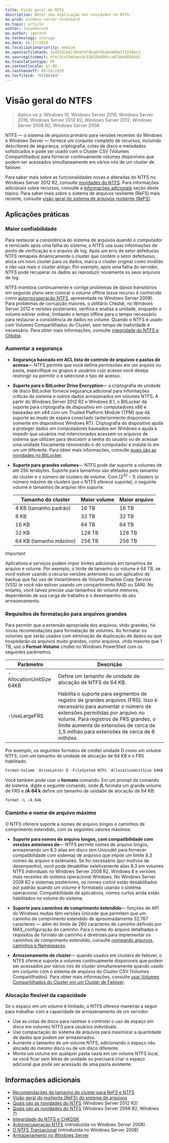 ```yaml
---
title: Visão geral do NTFS
description: Obter uma explicação das novidades no NTFS.
ms.prod: windows-server-threshold
ms.topic: article
author: JasonGerend
ms.author: jgerend
ms.technology: storage
ms.date: 06/17/2019
ms.localizationpriority: medium
ms.openlocfilehash: 2e45fd1eb13044fdf0ba0f66a6e909a3f2d39bc3
ms.sourcegitcommit: 6fec3ca19ddaecbc936320d98cca0736dd8505d1
ms.translationtype: MT
ms.contentlocale: pt-BR
ms.lasthandoff: 06/18/2019
ms.locfileid: "67196164"
---
```

# <a name="ntfs-overview"></a>Visão geral do NTFS

>Aplica-se a: Windows 10, Windows Server 2019, Windows Server 2016, Windows Server 2012 R2, Windows Server 2012, Windows Server 2008 R2, Windows Server 2008

NTFS — o sistema de arquivos primário para versões recentes do Windows e Windows Server — fornece um conjunto completo de recursos, incluindo descritores de segurança, criptografia, cotas de disco e metadados sofisticados e pode ser usado com o Cluster CSV (Volumes Compartilhados) para fornecer continuamente volumes disponíveis que podem ser acessados simultaneamente em vários nós de um cluster de failover.

Para saber mais sobre as funcionalidades novas e alteradas do NTFS no Windows Server 2012 R2, consulte [novidades do NTFS](https://docs.microsoft.com/previous-versions/windows/it-pro/windows-server-2012-r2-and-2012/dn466520(v%3dws.11)). Para informações adicionais sobre recursos, consulte a [informações adicionais](#additional-information) seção deste tópico. Para saber mais sobre o sistema de arquivos resiliente (ReFS) mais recente, consulte [visão geral do sistema de arquivos resiliente (ReFS)](../refs/refs-overview.md).

## <a name="practical-applications"></a>Aplicações práticas

### <a name="increased-reliability"></a>Maior confiabilidade

Para restaurar a consistência do sistema de arquivos quando o computador é reiniciado após uma falha do sistema, o NTFS usa suas informações de ponto de verificação e o arquivo de log. Após um erro de setor defeituoso NTFS remapeia dinamicamente o cluster que contém o setor defeituoso, aloca um novo cluster para os dados, marca o cluster original como inválido e não usa mais o cluster antigo. Por exemplo, após uma falha do servidor, NTFS pode recuperar os dados ao reproduzir novamente os seus arquivos de log.

NTFS monitora continuamente e corrige problemas de danos transitórios em segundo plano sem colocar o volume offline (esse recurso é conhecido como [autorrecuperação NTFS](https://docs.microsoft.com/previous-versions/windows/it-pro/windows-server-2008-R2-and-2008/cc771388(v=ws.10)), apresentada no Windows Server 2008). Para problemas de corrupção maiores, o utilitário Chkdsk, no Windows Server 2012 e versões posteriores, verifica e analisa a unidade, enquanto o volume estiver online, limitando o tempo offline para o tempo necessário para restaurar a consistência de dados no volume. Quando o NTFS é usado com Volumes Compartilhados do Cluster, sem tempo de inatividade é necessário. Para obter mais informações, consulte [integridade do NTFS e Chkdsk](https://docs.microsoft.com/previous-versions/windows/it-pro/windows-server-2012-r2-and-2012/hh831536(v%3dws.11)).

### <a name="increased-security"></a>Aumentar a segurança

- **Segurança baseada em ACL lista de controle de arquivos e pastas de acesso**— NTFS permite que você defina permissões em um arquivo ou pasta, especifique os grupos e usuários cujo acesso você deseja restringir ou permitir o e selecione o tipo de acesso.

- **Suporte para o BitLocker Drive Encryption**— a criptografia de unidade de disco BitLocker fornece segurança adicional para informações críticas do sistema e outros dados armazenados em volumes NTFS. A partir do Windows Server 2012 R2 e Windows 8.1, o BitLocker dá suporte para criptografia de dispositivo em computadores x86 e baseadas em x64 com um Trusted Platform Module (TPM) que dá suporte ao modo de espera conectado (anteriormente disponíveis somente em dispositivos Windows RT). Criptografia do dispositivo ajuda a proteger dados em computadores baseados em Windows e ajuda a impedir que usuários mal-intencionados acessem os arquivos de sistema que utilizam para descobrir a senha do usuário ou de acessar uma unidade fisicamente removendo-o do computador e instalá-lo em um um diferente. Para obter mais informações, consulte [quais são as novidades no BitLocker](https://docs.microsoft.com/previous-versions/windows/it-pro/windows-server-2012-r2-and-2012/dn306081(v%3dws.11)).

- **Suporte para grandes volumes**— NTFS pode dar suporte a volumes de até 256 terabytes. Suporte para tamanhos são afetados pelo tamanho do cluster e o número de clusters de volume. Com (2<sup>32</sup> – 1) clusters (o número máximo de clusters que o NTFS oferece suporte), o seguinte volume e tamanhos de arquivo têm suporte.

  |Tamanho do cluster|Maior volume|Maior arquivo|
  |---|---|---|
  |4 KB (tamanho padrão)|16 TB|16 TB|
  |8 KB|32 TB|32 TB|
  |16 KB|64 TB|64 TB|
  |32 KB|128 TB|128 TB|
  |64 KB (tamanho máximo)|256 TB|256 TB|

>[!IMPORTANT]
>Aplicativos e serviços podem impor limites adicionais em tamanhos de arquivo e volume. Por exemplo, o limite de tamanho do volume é 64 TB, se você estiver usando o recurso versões anteriores ou um aplicativo de backup que faz uso de instantâneos de Volume Shadow Copy Service (VSS) (e você não estiver usando um compartimento RAID ou SAN). No entanto, você talvez precise usar tamanhos de volume menores, dependendo de sua carga de trabalho e o desempenho de seu armazenamento.

### <a name="formatting-requirements-for-large-files"></a>Requisitos de formatação para arquivos grandes

Para permitir que a extensão apropriada dos arquivos. vhdx grandes, há novas recomendações para formatação de volumes. Ao formatar os volumes que serão usados com eliminação de duplicação de dados ou que hospedarão os arquivos muito grandes, como arquivos. vhdx maiores que 1 TB, use o **Format-Volume** cmdlet no Windows PowerShell com os seguintes parâmetros.

|Parâmetro|Descrição|
|---|---|
|-AllocationUnitSize 64KB|Define um tamanho de unidade de alocação de NTFS de 64 KB.|
|-UseLargeFRS|Habilita o suporte para segmentos de registro de grandes arquivos (FRS). Isso é necessário para aumentar o número de extensões permitidas por arquivo no volume. Para registros de FRS grandes, o limite aumenta de extensões de cerca de 1,5 milhão para extensões de cerca de 6 milhões.|

Por exemplo, os seguintes formatos de cmdlet unidade D como um volume NTFS, com um tamanho de unidade de alocação de 64 KB e o FRS habilitado.

```PowerShell
Format-Volume -DriveLetter D -FileSystem NTFS -AllocationUnitSize 64KB -UseLargeFRS
```

Você também pode usar o **formato** comando. Em um prompt de comando do sistema, digite o seguinte comando, onde **/L** formata um grande volume de FRS e **/A:64 k** define um tamanho de unidade de alocação de 64 KB:

```PowerShell
format /L /A:64k
```

### <a name="maximum-file-name-and-path"></a>Caminho e nome de arquivo máximo

O NTFS oferece suporte a nomes de arquivo longos e caminhos de comprimento estendido, com os seguintes valores máximos:

- **Suporte para nomes de arquivo longos, com compatibilidade com versões anteriores de**— NTFS permite nomes de arquivo longos, armazenando um 8.3 alias em disco (em Unicode) para fornecer compatibilidade com sistemas de arquivos que impõe um limite 8.3 nomes de arquivo e extensões. Se for necessário (por motivos de desempenho), você pode desabilitar seletivamente alias 8.3 em volumes NTFS individuais no Windows Server 2008 R2, Windows 8 e versões mais recentes do sistema operacional Windows.
  No Windows Server 2008 R2 e sistemas posteriores, os nomes curtos estão desabilitados por padrão quando um volume é formatado usando o sistema operacional. Compatibilidade de aplicativos, nomes curtos ainda estão habilitados no volume do sistema.

- **Suporte para caminhos de comprimento estendido**— funções de API do Windows muitas têm versões Unicode que permitem que um caminho de comprimento estendido de aproximadamente 32.767 caracteres — além do limite de 260 caracteres de caminho definido por MAX\_configuração do caminho. Para o nome do arquivo detalhadas e requisitos de formato de caminho e diretrizes para implementar os caminhos de comprimento estendido, consulte [nomeando arquivos, caminhos e Namespaces](https://msdn.microsoft.com/library/windows/desktop/aa365247).

- **Armazenamento de cluster**— quando usados em clusters de failover, o NTFS oferece suporte a volumes continuamente disponíveis que podem ser acessados por vários nós de cluster simultaneamente quando usado em conjunto com o sistema de arquivos do Cluster CSV (Volumes Compartilhados). Para obter mais informações, consulte [usar Volumes Compartilhados do Cluster em um Cluster de Failover](../../failover-clustering/failover-cluster-csvs.md).

### <a name="flexible-allocation-of-capacity"></a>Alocação flexível da capacidade

Se o espaço em um volume é limitado, o NTFS oferece maneiras a seguir para trabalhar com a capacidade de armazenamento de um servidor:

- Use as cotas de disco para rastrear e controlar o uso de espaço em disco em volumes NTFS para usuários individuais.
- Use compactação do sistema de arquivos para maximizar a quantidade de dados que podem ser armazenados.
- Aumente o tamanho de um volume NTFS, adicionando o espaço não alocado do mesmo disco ou de um disco diferente.
- Monte um volume em qualquer pasta vazia em um volume NTFS local, se você ficar sem letras de unidade ou precisará criar o espaço adicional que pode ser acessado de uma pasta existente.

## <a name="additional-information"></a>Informações adicionais

- [Recomendações de tamanho de cluster para ReFS e NTFS](https://techcommunity.microsoft.com/t5/Storage-at-Microsoft/Cluster-size-recommendations-for-ReFS-and-NTFS/ba-p/425960)
- [Visão geral do resiliente (ReFS) do sistema de arquivos](../refs/refs-overview.md)
- [Quais são as novidades do NTFS](https://docs.microsoft.com/previous-versions/windows/it-pro/windows-server-2012-r2-and-2012/dn466520(v%3dws.11)) (Windows Server 2012 R2)
- [Quais são as novidades do NTFS](https://docs.microsoft.com/previous-versions/windows/it-pro/windows-server-2008-R2-and-2008/ff383236(v=ws.10)) (Windows Server 2008 R2, Windows 7)
- [Integridade do NTFS e CHKDSK](https://docs.microsoft.com/previous-versions/windows/it-pro/windows-server-2012-r2-and-2012/hh831536(v%3dws.11))
- [Autorrecuperação NTFS](https://docs.microsoft.com/previous-versions/windows/it-pro/windows-server-2008-R2-and-2008/cc771388(v=ws.10)) (introduzida no Windows Server 2008)
- [O NTFS Transacional](https://docs.microsoft.com/previous-versions/windows/it-pro/windows-server-2008-r2-and-2008/cc730726(v%3dws.10)) (introduzida no Windows Server 2008)
- [Armazenamento no Windows Server](../storage.md)